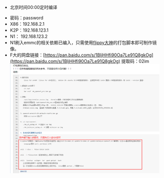 * 北京时间00:00定时编译  
- 密码：password
- X86：192.168.2.1
- K2P：192.168.123.1
- N1： 192.168.123.2
- N1刷入emmc的相关依赖已编入，只需使用[flippy大神](https://www.right.com.cn/forum/forum.php?mod=viewthread&tid=981406)的打包脚本即可制作镜像。
- F大的网盘链接：[https://pan.baidu.com/s/1BIjHHfi90Oa7Le91Q8gkOg](https://pan.baidu.com/s/1BIjHHfi90Oa7Le91Q8gkOg)
提取码：02im
![xm1](doc/2.png)
